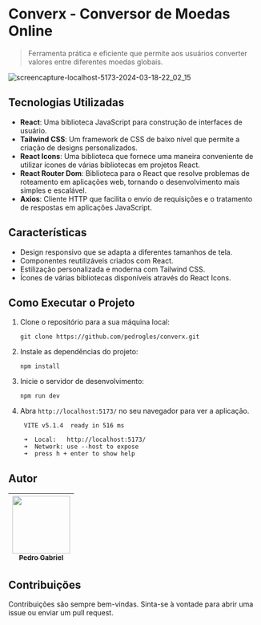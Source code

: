 # Converx - Conversor de Moedas Online

>  Ferramenta prática e eficiente que permite aos usuários converter valores entre diferentes moedas globais.

![screencapture-localhost-5173-2024-03-18-22_02_15](https://github.com/pedrogles/converx/assets/76228682/a6c7f7a6-3b40-40bc-87ad-da45585f8c6e)

## Tecnologias Utilizadas

- **React**: Uma biblioteca JavaScript para construção de interfaces de usuário.
- **Tailwind CSS**: Um framework de CSS de baixo nível que permite a criação de designs personalizados.
- **React Icons**: Uma biblioteca que fornece uma maneira conveniente de utilizar ícones de várias bibliotecas em projetos React.
- **React Router Dom**: Biblioteca para o React que resolve problemas de roteamento em aplicações web, tornando o desenvolvimento mais simples e escalável.
- **Axios**: Cliente HTTP que facilita o envio de requisições e o tratamento de respostas em aplicações JavaScript.

## Características

- Design responsivo que se adapta a diferentes tamanhos de tela.
- Componentes reutilizáveis criados com React.
- Estilização personalizada e moderna com Tailwind CSS.
- Ícones de várias bibliotecas disponíveis através do React Icons.

## Como Executar o Projeto

1. Clone o repositório para a sua máquina local:

   ```
   git clone https://github.com/pedrogles/converx.git
   ```
   
2. Instale as dependências do projeto:
   
   ```
   npm install
   ```
   
3. Inicie o servidor de desenvolvimento: <br>

   ```
   npm run dev
   ```
    
4. Abra `http://localhost:5173/` no seu navegador para ver a aplicação.
   
   ```
    VITE v5.1.4  ready in 516 ms
  
    ➜  Local:   http://localhost:5173/
    ➜  Network: use --host to expose
    ➜  press h + enter to show help
   ```

## Autor
| [<img loading="lazy" src="https://avatars.githubusercontent.com/u/76228682?s=400&u=aaf31f62d04947559642f8f8e2d166faf39d5d86&v=4" width=115><br><sub>Pedro Gabriel</sub>](https://github.com/pedrogles) | 
| :---: | 

## Contribuições

Contribuições são sempre bem-vindas. Sinta-se à vontade para abrir uma issue ou enviar um pull request.
